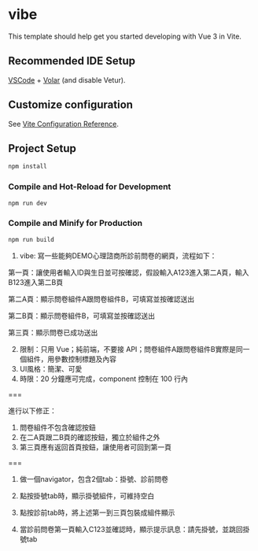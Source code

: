 # vibe

This template should help get you started developing with Vue 3 in Vite.

## Recommended IDE Setup

[VSCode](https://code.visualstudio.com/) + [Volar](https://marketplace.visualstudio.com/items?itemName=Vue.volar) (and disable Vetur).

## Customize configuration

See [Vite Configuration Reference](https://vite.dev/config/).

## Project Setup

```sh
npm install
```

### Compile and Hot-Reload for Development

```sh
npm run dev
```

### Compile and Minify for Production

```sh
npm run build
```

1. vibe: 寫一些能夠DEMO心理諮商所診前問卷的網頁，流程如下：

第一頁：讓使用者輸入ID與生日並可按確認，假設輸入A123進入第二A頁，輸入B123進入第二B頁

第二A頁：顯示問卷組件A跟問卷組件B，可填寫並按確認送出

第二B頁：顯示問卷組件B，可填寫並按確認送出

第三頁：顯示問卷已成功送出

2. 限制：只用 Vue；純前端，不要接 API；問卷組件A跟問卷組件B實際是同一個組件，用參數控制標題及內容
3. UI風格：簡潔、可愛
4. 時限：20 分鐘應可完成，component 控制在 100 行內

===

進行以下修正：

1. 問卷組件不包含確認按鈕
2. 在二A頁跟二B頁的確認按鈕，獨立於組件之外
3. 第三頁應有返回首頁按鈕，讓使用者可回到第一頁

===

1. 做一個navigator，包含2個tab：掛號、診前問卷

2. 點按掛號tab時，顯示掛號組件，可維持空白

3. 點按診前tab時，將上述第一到三頁包裝成組件顯示

4. 當診前問卷第一頁輸入C123並確認時，顯示提示訊息：請先掛號，並跳回掛號tab